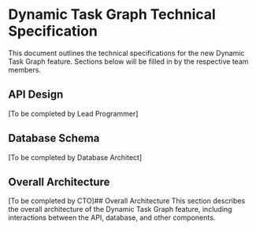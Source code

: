 # Dynamic Task Graph Technical Specification

This document outlines the technical specifications for the new Dynamic Task Graph feature.  Sections below will be filled in by the respective team members.

## API Design
[To be completed by Lead Programmer]

## Database Schema
[To be completed by Database Architect]

## Overall Architecture
[To be completed by CTO]## Overall Architecture
This section describes the overall architecture of the Dynamic Task Graph feature, including interactions between the API, database, and other components.